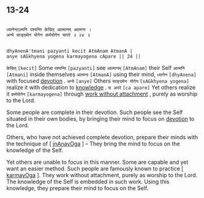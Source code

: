 ## 13-24


```shloka-sa

ध्यानेनाऽत्मनि पश्यन्ति केचित् आत्मानम् आत्मना ।
अन्ये साङ्ख्येन योगेन कर्मयोगेन चापरे ॥ २४ ॥

```
```shloka-sa-hk

dhyAnenA'tmani pazyanti kecit AtmAnam AtmanA |
anye sAGkhyena yogena karmayogena cApare || 24 ||

```
`केचित्` `[kecit]` Some `पश्यन्ति` `[pazyanti]` see `आत्मानम्` `[AtmAnam]` their Self `आत्मनि` `[Atmani]` inside themselves `आत्मना` `[AtmanA]` using their mind, `ध्यानेन` `[dhyAnena]` with focused 
[devotion](bhakti_a_defn)
. `अन्ये` `[anye]` Others `साङ्ख्येन योगेन` `[sAGkhyena yogena]` realize it with dedication to 
[knowledge](jnAnayOga_a_defn)
. `च अपरे` `[ca apare]` Yet others realize it `कर्मयोगेन` `[karmayogena]` through 
[work without attachment](karmayoga)
, purely as worship to the Lord.

Some people are complete in their devotion. Such people see the Self situated in their own bodies, by bringing their mind to focus on 
[devotion](bhakti_a_defn)
 to the Lord. 

Others, who have not achieved complete devotion, prepare their minds with the technique of [
[jnAnayOga](jnAnayOga_a_defn)
] – They bring the mind to focus on the knowledge of the Self.

Yet others are unable to focus in this manner. Some are capable and yet want an easier method. Such people are famously known to practice [
[karmayOga](karmayOga_a_defn)
]. They work without attachment, purely as worship to the Lord. The knowledge of the Self is embedded in such work. Using this knowledge, they prepare their mind to focus on the Self.


